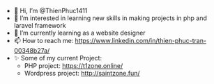 - 👋 Hi, I’m @ThienPhuc1411
- 👀 I’m interested in learning new skills in making projects in php and laravel framework
- 🌱 I’m currently learning as a website designer
- 📫 How to reach me: https://www.linkedin.com/in/thien-phuc-tran-00348b27a/
- ✨ Some of my current Project: 
   - PHP project: https://t1zone.online/
   - Wordpress project: http://saintzone.fun/
<!---
ThienPhuc1411/ThienPhuc1411 is a ✨ special ✨ repository because its `README.md` (this file) appears on your GitHub profile.
You can click the Preview link to take a look at your changes.
--->
